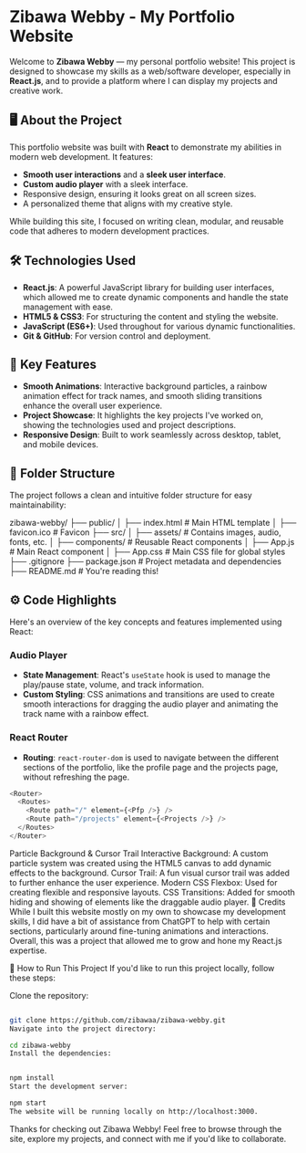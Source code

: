 # Zibawa Webby - My Portfolio Website

Welcome to **Zibawa Webby** — my personal portfolio website! This project is designed to showcase my skills as a web/software developer, especially in **React.js**, and to provide a platform where I can display my projects and creative work.

## 🖥️ About the Project

This portfolio website was built with **React** to demonstrate my abilities in modern web development. It features:
- **Smooth user interactions** and a **sleek user interface**.
- **Custom audio player** with a sleek interface.
- Responsive design, ensuring it looks great on all screen sizes.
- A personalized theme that aligns with my creative style.
  
While building this site, I focused on writing clean, modular, and reusable code that adheres to modern development practices.

## 🛠️ Technologies Used

- **React.js**: A powerful JavaScript library for building user interfaces, which allowed me to create dynamic components and handle the state management with ease.
- **HTML5 & CSS3**: For structuring the content and styling the website.
- **JavaScript (ES6+)**: Used throughout for various dynamic functionalities.
- **Git & GitHub**: For version control and deployment.

## 🎨 Key Features

- **Smooth Animations**: Interactive background particles, a rainbow animation effect for track names, and smooth sliding transitions enhance the overall user experience.
- **Project Showcase**: It highlights the key projects I've worked on, showing the technologies used and project descriptions.
- **Responsive Design**: Built to work seamlessly across desktop, tablet, and mobile devices.
  
## 📂 Folder Structure

The project follows a clean and intuitive folder structure for easy maintainability:

zibawa-webby/ ├── public/ │ ├── index.html # Main HTML template │ ├── favicon.ico # Favicon ├── src/ │ ├── assets/ # Contains images, audio, fonts, etc. │ ├── components/ # Reusable React components │ ├── App.js # Main React component │ ├── App.css # Main CSS file for global styles ├── .gitignore ├── package.json # Project metadata and dependencies ├── README.md # You're reading this!


## ⚙️ Code Highlights

Here's an overview of the key concepts and features implemented using React:

### Audio Player

- **State Management**: React's `useState` hook is used to manage the play/pause state, volume, and track information.
- **Custom Styling**: CSS animations and transitions are used to create smooth interactions for dragging the audio player and animating the track name with a rainbow effect.

### React Router

- **Routing**: `react-router-dom` is used to navigate between the different sections of the portfolio, like the profile page and the projects page, without refreshing the page.

```javascript
<Router>
  <Routes>
    <Route path="/" element={<Pfp />} />
    <Route path="/projects" element={<Projects />} />
  </Routes>
</Router>
```
Particle Background & Cursor Trail
Interactive Background: A custom particle system was created using the HTML5 canvas to add dynamic effects to the background.
Cursor Trail: A fun visual cursor trail was added to further enhance the user experience.
Modern CSS
Flexbox: Used for creating flexible and responsive layouts.
CSS Transitions: Added for smooth hiding and showing of elements like the draggable audio player.
🤝 Credits
While I built this website mostly on my own to showcase my development skills, I did have a bit of assistance from ChatGPT to help with certain sections, particularly around fine-tuning animations and interactions. Overall, this was a project that allowed me to grow and hone my React.js expertise.

🚀 How to Run This Project
If you'd like to run this project locally, follow these steps:

Clone the repository:

```bash

git clone https://github.com/zibawaa/zibawa-webby.git
Navigate into the project directory:
```
```bash
cd zibawa-webby
Install the dependencies:
```
```bash

npm install
Start the development server:
```
```bash
npm start
The website will be running locally on http://localhost:3000.
```

Thanks for checking out Zibawa Webby! Feel free to browse through the site, explore my projects, and connect with me if you'd like to collaborate.
